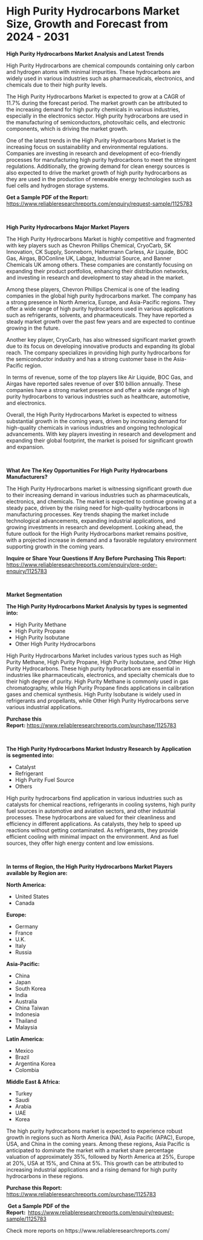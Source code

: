 <p><h1>High Purity Hydrocarbons Market Size, Growth and Forecast from 2024 - 2031</h1></p><p><strong>High Purity Hydrocarbons Market Analysis and Latest Trends</strong></p>
<p><p>High Purity Hydrocarbons are chemical compounds containing only carbon and hydrogen atoms with minimal impurities. These hydrocarbons are widely used in various industries such as pharmaceuticals, electronics, and chemicals due to their high purity levels.</p><p>The High Purity Hydrocarbons Market is expected to grow at a CAGR of 11.7% during the forecast period. The market growth can be attributed to the increasing demand for high purity chemicals in various industries, especially in the electronics sector. High purity hydrocarbons are used in the manufacturing of semiconductors, photovoltaic cells, and electronic components, which is driving the market growth.</p><p>One of the latest trends in the High Purity Hydrocarbons Market is the increasing focus on sustainability and environmental regulations. Companies are investing in research and development of eco-friendly processes for manufacturing high purity hydrocarbons to meet the stringent regulations. Additionally, the growing demand for clean energy sources is also expected to drive the market growth of high purity hydrocarbons as they are used in the production of renewable energy technologies such as fuel cells and hydrogen storage systems.</p></p>
<p><strong>Get a Sample PDF of the Report:&nbsp;</strong> <a href="https://www.reliableresearchreports.com/enquiry/request-sample/1125783">https://www.reliableresearchreports.com/enquiry/request-sample/1125783</a></p>
<p>&nbsp;</p>
<p><strong>High Purity Hydrocarbons Major Market Players</strong></p>
<p><p>The High Purity Hydrocarbons Market is highly competitive and fragmented with key players such as Chevron Phillips Chemical, CryoCarb, SK Innovation, CK Supply, Sonneborn, Haltermann Carless, Air Liquide, BOC Gas, Airgas, BOConline UK, Labgaz, Industrial Source, and Banner Chemicals UK among others. These companies are constantly focusing on expanding their product portfolios, enhancing their distribution networks, and investing in research and development to stay ahead in the market.</p><p>Among these players, Chevron Phillips Chemical is one of the leading companies in the global high purity hydrocarbons market. The company has a strong presence in North America, Europe, and Asia-Pacific regions. They offer a wide range of high purity hydrocarbons used in various applications such as refrigerants, solvents, and pharmaceuticals. They have reported a steady market growth over the past few years and are expected to continue growing in the future.</p><p>Another key player, CryoCarb, has also witnessed significant market growth due to its focus on developing innovative products and expanding its global reach. The company specializes in providing high purity hydrocarbons for the semiconductor industry and has a strong customer base in the Asia-Pacific region.</p><p>In terms of revenue, some of the top players like Air Liquide, BOC Gas, and Airgas have reported sales revenue of over $10 billion annually. These companies have a strong market presence and offer a wide range of high purity hydrocarbons to various industries such as healthcare, automotive, and electronics.</p><p>Overall, the High Purity Hydrocarbons Market is expected to witness substantial growth in the coming years, driven by increasing demand for high-quality chemicals in various industries and ongoing technological advancements. With key players investing in research and development and expanding their global footprint, the market is poised for significant growth and expansion.</p></p>
<p>&nbsp;</p>
<p><strong>What Are The Key Opportunities For High Purity Hydrocarbons Manufacturers?</strong></p>
<p><p>The High Purity Hydrocarbons market is witnessing significant growth due to their increasing demand in various industries such as pharmaceuticals, electronics, and chemicals. The market is expected to continue growing at a steady pace, driven by the rising need for high-quality hydrocarbons in manufacturing processes. Key trends shaping the market include technological advancements, expanding industrial applications, and growing investments in research and development. Looking ahead, the future outlook for the High Purity Hydrocarbons market remains positive, with a projected increase in demand and a favorable regulatory environment supporting growth in the coming years.</p></p>
<p><strong>Inquire or Share Your Questions If Any Before Purchasing This Report:</strong> <a href="https://www.reliableresearchreports.com/enquiry/pre-order-enquiry/1125783">https://www.reliableresearchreports.com/enquiry/pre-order-enquiry/1125783</a></p>
<p>&nbsp;</p>
<p><strong>Market Segmentation</strong></p>
<p><strong>The High Purity Hydrocarbons Market Analysis by types is segmented into:</strong></p>
<p><ul><li>High Purity Methane</li><li>High Purity Propane</li><li>High Purity Isobutane</li><li>Other High Purity Hydrocarbons</li></ul></p>
<p><p>High Purity Hydrocarbons Market includes various types such as High Purity Methane, High Purity Propane, High Purity Isobutane, and Other High Purity Hydrocarbons. These high purity hydrocarbons are essential in industries like pharmaceuticals, electronics, and specialty chemicals due to their high degree of purity. High Purity Methane is commonly used in gas chromatography, while High Purity Propane finds applications in calibration gases and chemical synthesis. High Purity Isobutane is widely used in refrigerants and propellants, while Other High Purity Hydrocarbons serve various industrial applications.</p></p>
<p><strong>Purchase this Report:&nbsp;</strong><a href="https://www.reliableresearchreports.com/purchase/1125783">https://www.reliableresearchreports.com/purchase/1125783</a></p>
<p>&nbsp;</p>
<p><strong>The High Purity Hydrocarbons Market Industry Research by Application is segmented into:</strong></p>
<p><ul><li>Catalyst</li><li>Refrigerant</li><li>High Purity Fuel Source</li><li>Others</li></ul></p>
<p><p>High purity hydrocarbons find application in various industries such as catalysts for chemical reactions, refrigerants in cooling systems, high purity fuel sources in automotive and aviation sectors, and other industrial processes. These hydrocarbons are valued for their cleanliness and efficiency in different applications. As catalysts, they help to speed up reactions without getting contaminated. As refrigerants, they provide efficient cooling with minimal impact on the environment. And as fuel sources, they offer high energy content and low emissions.</p></p>
<p>&nbsp;</p>
<p><strong>In terms of Region, the High Purity Hydrocarbons Market Players available by Region are:</strong></p>
<p>
    <p> <strong> North America: </strong>
        <ul>
            <li>United States</li>
            <li>Canada</li>
        </ul>
        </p> 
    <p> <strong> Europe: </strong>
        <ul>
            <li>Germany</li>
            <li>France</li>
            <li>U.K.</li>
            <li>Italy</li>
            <li>Russia</li>
        </ul>
        </p> 
    <p> <strong> Asia-Pacific: </strong>
        <ul>
            <li>China</li>
            <li>Japan</li>
            <li>South Korea</li>
            <li>India</li>
            <li>Australia</li>
            <li>China Taiwan</li>
            <li>Indonesia</li>
            <li>Thailand</li>
            <li>Malaysia</li>
        </ul>
        </p> 
    <p> <strong> Latin America: </strong>
        <ul>
            <li>Mexico</li>
            <li>Brazil</li>
            <li>Argentina Korea</li>
            <li>Colombia</li>
        </ul>
        </p> 
    <p> <strong> Middle East & Africa: </strong>
        <ul>
            <li>Turkey</li>
            <li>Saudi</li>
            <li>Arabia</li>
            <li>UAE</li>
            <li>Korea</li>
        </ul>
    </p>
    </p>
<p><p>The high purity hydrocarbons market is expected to experience robust growth in regions such as North America (NA), Asia Pacific (APAC), Europe, USA, and China in the coming years. Among these regions, Asia Pacific is anticipated to dominate the market with a market share percentage valuation of approximately 35%, followed by North America at 25%, Europe at 20%, USA at 15%, and China at 5%. This growth can be attributed to increasing industrial applications and a rising demand for high purity hydrocarbons in these regions.</p></p>
<p><strong>Purchase this Report: </strong><a href="https://www.reliableresearchreports.com/purchase/1125783">https://www.reliableresearchreports.com/purchase/1125783</a></p>
<p>&nbsp;<strong>Get a Sample PDF of the Report:&nbsp;&nbsp;</strong><a href="https://www.reliableresearchreports.com/enquiry/request-sample/1125783">https://www.reliableresearchreports.com/enquiry/request-sample/1125783</a></p>
<p><strong></strong></p>
<p>Check more reports on https://www.reliableresearchreports.com/</p>